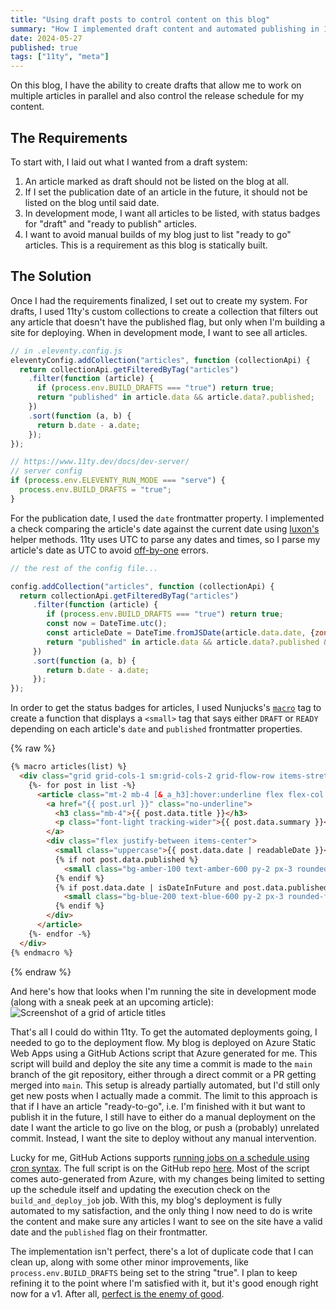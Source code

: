```yaml
---
title: "Using draft posts to control content on this blog"
summary: "How I implemented draft content and automated publishing in 11ty."
date: 2024-05-27
published: true
tags: ["11ty", "meta"]
---
```


On this blog, I have the ability to create drafts that allow me to work on multiple articles in parallel and also 
control the release schedule for my content.

## The Requirements
To start with, I laid out what I wanted from a draft system:
1. An article marked as draft should not be listed on the blog at all.
2. If I set the publication date of an article in the future, it should not be listed on the blog until said date.
3. In development mode, I want all articles to be listed, with status badges for "draft" and "ready to publish" 
   articles.
4. I want to avoid manual builds of my blog just to list "ready to go" articles. This is a requirement as this blog 
   is statically built.

## The Solution
Once I had the requirements finalized, I set out to create my system. For drafts, I used 11ty's custom collections 
to create a collection that filters out any article that doesn't have the published flag, but only when I'm 
building a site for deploying. When in development mode, I want to see all articles.
```js
// in .eleventy.config.js
eleventyConfig.addCollection("articles", function (collectionApi) {
  return collectionApi.getFilteredByTag("articles")
    .filter(function (article) {
      if (process.env.BUILD_DRAFTS === "true") return true;
      return "published" in article.data && article.data?.published;
    })
    .sort(function (a, b) {
      return b.date - a.date;
    });
});

// https://www.11ty.dev/docs/dev-server/
// server config
if (process.env.ELEVENTY_RUN_MODE === "serve") {
  process.env.BUILD_DRAFTS = "true";
}
```

For the publication date, I used the `date` frontmatter property. I implemented a check comparing the article's 
date against the current date using [luxon's](https://moment.github.io/luxon/#/) helper methods. 11ty uses UTC to parse any dates and times, so I 
parse my article's date as UTC to avoid [off-by-one](https://www.11ty.dev/docs/dates/#dates-off-by-one-day) errors.
```js
// the rest of the config file...

config.addCollection("articles", function (collectionApi) {
  return collectionApi.getFilteredByTag("articles")
     .filter(function (article) {
        if (process.env.BUILD_DRAFTS === "true") return true;
        const now = DateTime.utc();
        const articleDate = DateTime.fromJSDate(article.data.date, {zone: "UTC"});
        return "published" in article.data && article.data?.published && now >= articleDate;
     })
     .sort(function (a, b) {
        return b.date - a.date;
     });
});
```

In order to get the status badges for articles, I used Nunjucks's [`macro`](https://mozilla.github.io/nunjucks/templating.html#macro)
tag to create a function that displays a `<small>` tag that says either `DRAFT` 
or `READY` depending on each article's `date` and `published` frontmatter properties.

{% raw %}
```html
{% macro articles(list) %}
  <div class="grid grid-cols-1 sm:grid-cols-2 grid-flow-row items-stretch gap-4">
    {%- for post in list -%}
      <article class="mt-2 mb-4 [&_a_h3]:hover:underline flex flex-col justify-between gap-4">
        <a href="{{ post.url }}" class="no-underline">
          <h3 class="mb-4">{{ post.data.title }}</h3>
          <p class="font-light tracking-wider">{{ post.data.summary }}</p>
        </a>
        <div class="flex justify-between items-center">
          <small class="uppercase">{{ post.data.date | readableDate }}</small>
          {% if not post.data.published %}
            <small class="bg-amber-100 text-amber-600 py-2 px-3 rounded-full uppercase">&#9888; draft</small>
          {% endif %}
          {% if post.data.date | isDateInFuture and post.data.published %}
            <small class="bg-blue-200 text-blue-600 py-2 px-3 rounded-full uppercase">&#x2714; ready</small>
          {% endif %}
        </div>
      </article>
    {%- endfor -%}
  </div>
{% endmacro %}
```
{% endraw %}

And here's how that looks when I'm running the site in development mode (along with a sneak peek at an upcoming 
article):
![Screenshot of a grid of article titles](/assets/11ty-draft-posts-badges.png)

That's all I could do within 11ty. To get the automated deployments going, I needed to go to the deployment flow. My 
blog is deployed on Azure Static Web Apps using a GitHub Actions script that Azure generated for me. This script 
will build and deploy the site any time a commit is made to the `main` branch of the git repository, either through 
a direct commit or a PR getting merged into `main`. This setup is already partially automated, but I'd still only 
get new posts when I actually made a commit. The limit to this approach is that if I have an article "ready-to-go", 
i.e. I'm finished with it but want to publish it in the future, I still have to either do a manual deployment on 
the date I want the article to go live on the blog, or push a (probably) unrelated commit. Instead, I want the site 
to deploy without any manual intervention.

Lucky for me, GitHub Actions supports
[running jobs on a schedule using cron syntax](https://docs.github.com/en/actions/using-workflows/events-that-trigger-workflows#schedule).
The full script is on the GitHub repo [here](https://github.com/argenthand/thesilverhand.blog/blob/main/.github/workflows/azure-static-web-apps-yellow-bay-0dc02de1e.yml).
Most of the script comes auto-generated from Azure, with my changes being limited to setting up the schedule itself 
and updating the execution check on the `build_and_deploy_job` job. With this, my blog's deployment is fully 
automated to my satisfaction, and the only thing I now need to do is write the content and make sure any articles I 
want to see on the site have a valid date and the `published` flag on their frontmatter.

The implementation isn't perfect, there's a lot of duplicate code that I can clean up, along with some other minor 
improvements, like `process.env.BUILD_DRAFTS` being set to the string "true". I plan to keep refining it to the 
point where I'm satisfied with it, but it's good enough right now for a v1. After all, [perfect is the enemy of 
good](https://en.wikipedia.org/wiki/Perfect_is_the_enemy_of_good).

